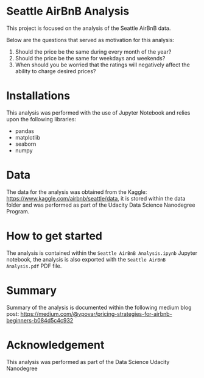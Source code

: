 # Seattle AirBnB Analysis
This project is focused on the analysis of the Seattle AirBnB data. 

Below are the questions that served as motivation for this analysis:

1. Should the price be the same during every month of the year?
2. Should the price be the same for weekdays and weekends?
3. When should you be worried that the ratings will negatively affect the ability to charge desired prices?

# Installations
This analysis was performed with the use of Jupyter Notebook and relies upon the following libraries:
 - pandas
 - matplotlib
 - seaborn
 - numpy
 
# Data
The data for the analysis was obtained from the Kaggle: https://www.kaggle.com/airbnb/seattle/data, it is stored within the data folder and was performed as part of the Udacity Data Science Nanodegree Program.

# How to get started
The analysis is contained within the ``Seattle AirBnB Analysis.ipynb`` Jupyter notebook, the analysis is also exported with the ``Seattle AirBnB Analysis.pdf`` PDF file.

# Summary
Summary of the analysis is documented within the following medium blog post: https://medium.com/@vpovar/pricing-strategies-for-airbnb-beginners-b084d5c4c932

# Acknowledgement
This analysis was performed as part of the Data Science Udacity Nanodegree
